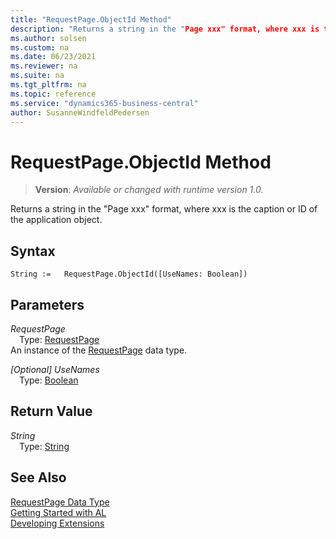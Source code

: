 ```yaml
---
title: "RequestPage.ObjectId Method"
description: "Returns a string in the "Page xxx" format, where xxx is the caption or ID of the application object."
ms.author: solsen
ms.custom: na
ms.date: 06/23/2021
ms.reviewer: na
ms.suite: na
ms.tgt_pltfrm: na
ms.topic: reference
ms.service: "dynamics365-business-central"
author: SusanneWindfeldPedersen
---
```

[//]: # (START>DO_NOT_EDIT)
[//]: # (IMPORTANT:Do not edit any of the content between here and the END>DO_NOT_EDIT.)
[//]: # (Any modifications should be made in the .xml files in the ModernDev repo.)
# RequestPage.ObjectId Method
> **Version**: _Available or changed with runtime version 1.0._

Returns a string in the "Page xxx" format, where xxx is the caption or ID of the application object.


## Syntax
```AL
String :=   RequestPage.ObjectId([UseNames: Boolean])
```
## Parameters
*RequestPage*  
&emsp;Type: [RequestPage](requestpage-data-type.md)  
An instance of the [RequestPage](requestpage-data-type.md) data type.  

*[Optional] UseNames*  
&emsp;Type: [Boolean](../boolean/boolean-data-type.md)  
  


## Return Value
*String*  
&emsp;Type: [String](../string/string-data-type.md)  



[//]: # (IMPORTANT: END>DO_NOT_EDIT)
## See Also
[RequestPage Data Type](requestpage-data-type.md)  
[Getting Started with AL](../../devenv-get-started.md)  
[Developing Extensions](../../devenv-dev-overview.md)